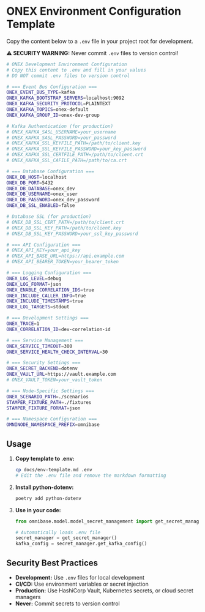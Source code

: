 # ONEX Environment Configuration Template

Copy the content below to a `.env` file in your project root for development.

**⚠️ SECURITY WARNING:** Never commit `.env` files to version control!

```bash
# ONEX Development Environment Configuration
# Copy this content to .env and fill in your values
# DO NOT commit .env files to version control

# === Event Bus Configuration ===
ONEX_EVENT_BUS_TYPE=kafka
ONEX_KAFKA_BOOTSTRAP_SERVERS=localhost:9092
ONEX_KAFKA_SECURITY_PROTOCOL=PLAINTEXT
ONEX_KAFKA_TOPICS=onex-default
ONEX_KAFKA_GROUP_ID=onex-dev-group

# Kafka Authentication (for production)
# ONEX_KAFKA_SASL_USERNAME=your_username
# ONEX_KAFKA_SASL_PASSWORD=your_password
# ONEX_KAFKA_SSL_KEYFILE_PATH=/path/to/client.key
# ONEX_KAFKA_SSL_KEYFILE_PASSWORD=your_key_password
# ONEX_KAFKA_SSL_CERTFILE_PATH=/path/to/client.crt
# ONEX_KAFKA_SSL_CAFILE_PATH=/path/to/ca.crt

# === Database Configuration ===
ONEX_DB_HOST=localhost
ONEX_DB_PORT=5432
ONEX_DB_DATABASE=onex_dev
ONEX_DB_USERNAME=onex_user
ONEX_DB_PASSWORD=onex_dev_password
ONEX_DB_SSL_ENABLED=false

# Database SSL (for production)
# ONEX_DB_SSL_CERT_PATH=/path/to/client.crt
# ONEX_DB_SSL_KEY_PATH=/path/to/client.key
# ONEX_DB_SSL_KEY_PASSWORD=your_ssl_key_password

# === API Configuration ===
# ONEX_API_KEY=your_api_key
# ONEX_API_BASE_URL=https://api.example.com
# ONEX_API_BEARER_TOKEN=your_bearer_token

# === Logging Configuration ===
ONEX_LOG_LEVEL=debug
ONEX_LOG_FORMAT=json
ONEX_ENABLE_CORRELATION_IDS=true
ONEX_INCLUDE_CALLER_INFO=true
ONEX_INCLUDE_TIMESTAMPS=true
ONEX_LOG_TARGETS=stdout

# === Development Settings ===
ONEX_TRACE=1
ONEX_CORRELATION_ID=dev-correlation-id

# === Service Management ===
ONEX_SERVICE_TIMEOUT=300
ONEX_SERVICE_HEALTH_CHECK_INTERVAL=30

# === Security Settings ===
ONEX_SECRET_BACKEND=dotenv
ONEX_VAULT_URL=https://vault.example.com
# ONEX_VAULT_TOKEN=your_vault_token

# === Node-Specific Settings ===
ONEX_SCENARIO_PATH=./scenarios
STAMPER_FIXTURE_PATH=./fixtures
STAMPER_FIXTURE_FORMAT=json

# === Namespace Configuration ===
OMNINODE_NAMESPACE_PREFIX=omnibase
```

## Usage

1. **Copy template to .env:**
   ```bash
   cp docs/env-template.md .env
   # Edit the .env file and remove the markdown formatting
   ```

2. **Install python-dotenv:**
   ```bash
   poetry add python-dotenv
   ```

3. **Use in your code:**
   ```python
   from omnibase.model.model_secret_management import get_secret_manager
   
   # Automatically loads .env file
   secret_manager = get_secret_manager()
   kafka_config = secret_manager.get_kafka_config()
   ```

## Security Best Practices

- **Development:** Use `.env` files for local development
- **CI/CD:** Use environment variables or secret injection
- **Production:** Use HashiCorp Vault, Kubernetes secrets, or cloud secret managers
- **Never:** Commit secrets to version control 